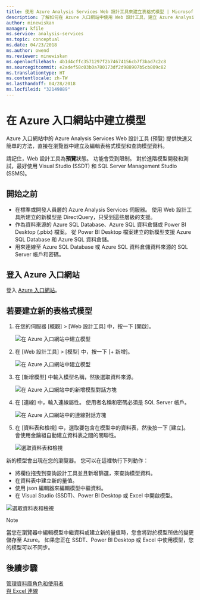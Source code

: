 ```yaml
---
title: 使用 Azure Analysis Services Web 設計工具來建立表格式模型 | Microsoft Docs
description: 了解如何在 Azure 入口網站中使用 Web 設計工具，建立 Azure Analysis Services 表格式模型。
author: minewiskan
manager: kfile
ms.service: analysis-services
ms.topic: conceptual
ms.date: 04/23/2018
ms.author: owend
ms.reviewer: minewiskan
ms.openlocfilehash: 4b1d4cffc3571297f2b74674156cb7f3bad7c2c8
ms.sourcegitcommit: e2adef58c03b0a780173df2d988907b5cb809c82
ms.translationtype: HT
ms.contentlocale: zh-TW
ms.lasthandoff: 04/28/2018
ms.locfileid: "32149889"
---
```

# <a name="create-a-model-in-azure-portal"></a>在 Azure 入口網站中建立模型

Azure 入口網站中的 Azure Analysis Services Web 設計工具 (預覽) 提供快速又簡單的方法，直接在瀏覽器中建立及編輯表格式模型和查詢模型資料。 

請記住，Web 設計工具為**預覽**狀態。 功能會受到限制。 對於進階模型開發和測試，最好使用 Visual Studio (SSDT) 和 SQL Server Management Studio (SSMS)。

## <a name="before-you-begin"></a>開始之前

- 在標準或開發人員層的 Azure Analysis Services 伺服器。 使用 Web 設計工具所建立的新模型是 DirectQuery，只受到這些層級的支援。
- 作為資料來源的 Azure SQL Database、Azure SQL 資料倉儲或 Power BI Desktop (.pbix) 檔案。 從 Power BI Desktop 檔案建立的新模型支援 Azure SQL Database 和 Azure SQL 資料倉儲。
- 用來連線至 Azure SQL Database 或 Azure SQL 資料倉儲資料來源的 SQL Server 帳戶和密碼。

## <a name="sign-in-to-the-azure-portal"></a>登入 Azure 入口網站

登入 [Azure 入口網站](https://portal.azure.com/)。

## <a name="to-create-a-new-tabular-model"></a>若要建立新的表格式模型

1. 在您的伺服器 [概觀] > [Web 設計工具] 中，按一下 [開啟]。

    ![在 Azure 入口網站中建立模型](./media/analysis-services-create-model-portal/aas-create-portal-overview-wd.png)

2. 在 [Web 設計工具]  >  [模型] 中，按一下 [+ 新增]。

    ![在 Azure 入口網站中建立模型](./media/analysis-services-create-model-portal/aas-create-portal-models.png)

3. 在 [新增模型] 中輸入模型名稱，然後選取資料來源。

    ![在 Azure 入口網站中的新增模型對話方塊](./media/analysis-services-create-model-portal/aas-create-portal-new-model.png)

4. 在 [連線] 中，輸入連線屬性。 使用者名稱和密碼必須是 SQL Server 帳戶。

     ![在 Azure 入口網站中的連線對話方塊](./media/analysis-services-create-model-portal/aas-create-portal-connect.png)

5. 在 [資料表和檢視] 中，選取要包含在模型中的資料表，然後按一下 [建立]。 會使用金鑰組自動建立資料表之間的關聯性。

     ![選取資料表和檢視](./media/analysis-services-create-model-portal/aas-create-portal-tables.png)

新的模型會出現在您的瀏覽器。 您可以在這裡執行下列動作：   

- 將欄位拖曳到查詢設計工具並且新增篩選，來查詢模型資料。
- 在資料表中建立新的量值。
- 使用 json 編輯器來編輯模型中繼資料。
- 在 Visual Studio (SSDT)、Power BI Desktop 或 Excel 中開啟模型。

![選取資料表和檢視](./media/analysis-services-create-model-portal/aas-create-portal-query.png)

> [!NOTE]
> 當您在瀏覽器中編輯模型中繼資料或建立新的量值時，您會將對於模型所做的變更儲存至 Azure。 如果您正在 SSDT、Power BI Desktop 或 Excel 中使用模型，您的模型可以不同步。


## <a name="next-steps"></a>後續步驟 
[管理資料庫角色和使用者](analysis-services-database-users.md)  
[與 Excel 連線](analysis-services-connect-excel.md)  


